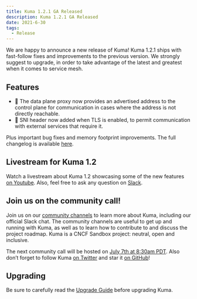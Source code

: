 ```yaml
---
title: Kuma 1.2.1 GA Released 
description: Kuma 1.2.1 GA Released
date: 2021-6-30
tags:
  - Release
---
```


We are happy to announce a new release of Kuma! Kuma 1.2.1 ships with fast-follow fixes and improvements to the previous version. We strongly suggest to upgrade, in order to take advantage of the latest and greatest when it comes to service mesh.

## Features

* 🚀 The data plane proxy now provides an advertised address to the control plane for communication in cases where the address is not directly reachable.
* 🚀 SNI header now added when TLS is enabled, to permit communication with external services that require it.

Plus important bug fixes and memory footprint improvements. The full changelog is available [here](https://github.com/kumahq/kuma/blob/master/CHANGELOG.md).

## Livestream for Kuma 1.2

Watch a livestream about Kuma 1.2 showcasing some of the new features [on Youtube](https://www.youtube.com/watch?v=d0_OZ0c44mM&ab_channel=Kong). Also, feel free to ask any question on [Slack](https://kuma.io/community/).

## Join us on the community call!

Join us on our [community channels](https://kuma.io/community/) to learn more about Kuma, including our official Slack chat. The community channels are useful to get up and running with Kuma, as well as to learn how to contribute to and discuss the project roadmap. Kuma is a CNCF Sandbox project: neutral, open and inclusive.

The next community call will be hosted on [July 7th at 8:30am PDT](https://kuma.io/community/). Also don’t forget to follow Kuma [on Twitter](https://twitter.com/kumamesh) and star it [on GitHub](https://github.com/kumahq/kuma)!

## Upgrading

Be sure to carefully read the [Upgrade Guide](https://github.com/kumahq/kuma/blob/master/UPGRADE.md) before upgrading Kuma.
